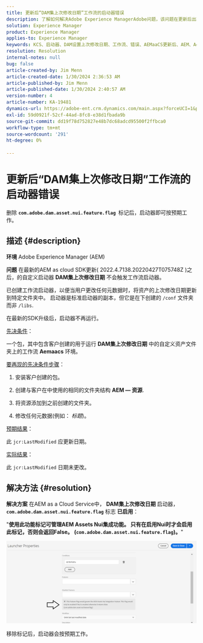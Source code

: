 ```yaml
---
title: 更新后“DAM集上次修改日期”工作流的启动器错误
description: 了解如何解决Adobe Experience ManagerAdobe问题，该问题在更新后出现“DAM设置上次修改日期”工作流的启动器错误。
solution: Experience Manager
product: Experience Manager
applies-to: Experience Manager
keywords: KCS、启动器、DAM设置上次修改日期、工作流、错误、AEMaaCS更新后、AEM、Adobe Experience Manager、触发、触发器、疑难解答、com.adobe.dam.asset.nui.feature.flag
resolution: Resolution
internal-notes: null
bug: false
article-created-by: Jim Menn
article-created-date: 1/30/2024 2:36:53 AM
article-published-by: Jim Menn
article-published-date: 1/30/2024 2:40:57 AM
version-number: 4
article-number: KA-19481
dynamics-url: https://adobe-ent.crm.dynamics.com/main.aspx?forceUCI=1&pagetype=entityrecord&etn=knowledgearticle&id=2e20a268-18bf-ee11-9079-6045bd006268
exl-id: 59d0921f-52cf-44ad-8fc8-e38d1fbada9b
source-git-commit: dd19f78d752827e48b7dc68adcd95500f2ffbca0
workflow-type: tm+mt
source-wordcount: '291'
ht-degree: 0%

---
```


# 更新后“DAM集上次修改日期”工作流的启动器错误


删除 <b>`com.adobe.dam.asset.nui.feature.flag `</b>标记后，启动器即可按预期工作。

## 描述 {#description}


<b>环境</b>
Adobe Experience Manager (AEM)

<b>问题</b>
在最新的AEM as cloud SDK更新( 2022.4.7138.20220427T075748Z )之后，的自定义启动器 <b>DAM集上次修改日期</b> 不会触发工作流启动器。

已创建工作流启动器，以便当用户更改任何元数据时，将资产的上次修改日期更新到特定文件夹中。
启动器是标准启动器的副本，但它是在下创建的 `/conf` 文件夹而非 `/libs`.

在最新的SDK升级后，启动器不再运行。

<u>先决条件</u>：

一个包，其中包含客户创建的用于运行 <b>DAM集上次修改日期</b> 中的自定义资产文件夹上的工作流 <b>Aemaacs</b> 环境。

<u>要再现的先决条件步骤</u>：

1. 安装客户创建的包。

2. 创建与客户在中使用的相同的文件夹结构 <b>AEM — 资源</b>.

3. 将资源添加到之前创建的文件夹。

4. 修改任何元数据(例如： *标题*)。

<u>预期结果</u>：

此 `jcr:LastModified` 应更新日期。

<u>实际结果</u>：

此 `jcr:LastModified` 日期未更改。


## 解决方法 {#resolution}


<b>解决方案</b>
在AEM as a Cloud Service中， <b>DAM集上次修改日期</b> 启动器， <b>`com.adobe.dam.asset.nui.feature.flag`</b> 标志 <b>已启用</b>：

&quot;<b>使用此功能标记可管理AEM Assets Nui集成功能。 只有在启用Nui时才会启用此标记，否则会返回False。 (`com.adobe.dam.asset.nui.feature.flag`)。</b>&quot;

![](assets/f0aaf60a-33d1-ec11-a7b5-00224809ccc2.png)

移除标记后，启动器会按预期工作。
